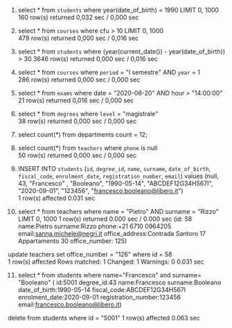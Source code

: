 1) select * from `students`
 where year(date_of_birth) = 1990 
 LIMIT 0, 1000	
 160 row(s) returned	0,032 sec / 0,000 sec

2) select * from `courses` 
where cfu > 10 LIMIT 0, 1000	
479 row(s) returned	0,000 sec / 0,016 sec

3) select * from `students`
where (year(current_date()) - year(date_of_birth)) > 30	
3646 row(s) returned	0,000 sec / 0,016 sec

4) select * from `courses` 
where `period` = "I semestre" AND `year` = 1	
286 row(s) returned	0,000 sec / 0,000 sec

5) select * from `exams`
 where date = "2020-06-20" AND hour > "14:00:00"	
 21 row(s) returned	0,016 sec / 0,000 sec

6) select * from `degrees` 
where `level` = "magistrale"	
38 row(s) returned	0,000 sec / 0,000 sec

7) select count(*)
from departments
count = 12;

8) select count(*) 
 from `teachers`
 where `phone` is null	
 50 row(s) returned	0,000 sec / 0,000 sec

9) INSERT INTO `students` (`id`, `degree_id`, `name`, `surname`, `date_of_birth`, `fiscal_code`, `enrolment_date`, `registration_number`, `email`)
 values (null, 43, "Francesco" , "Booleano", "1990-05-14", "ABCDEF12G34H567I", "2020-09-01", "123456", "francesco.booleano@libero.it")	
 1 row(s) affected	0.031 sec

10) select * 
from teachers 
where name = "Pietro" AND surname = "Rizzo" 
LIMIT 0, 1000	1 row(s) returned	0.000 sec / 0.000 sec
	(id: 58 name:Pietro	surname:Rizzo	phone:+21 6710 0964205	email:sanna.michele@negri.it	office_address:Contrada Santoro 17 Appartamento 30	office_number: 125)

update teachers 
set office_number = "126" 
where id = 58	
1 row(s) affected Rows matched: 1  Changed: 1  Warnings: 0	0.031 sec


11) select *
from students
where name="Francesco" and surname= "Booleano"
(	id:5001	degree_id:43	name:Francesco	surname:Booleano	date_of_birth:1990-05-14	fiscal_code:ABCDEF12G34H567I	enrolment_date:2020-09-01	registration_number:123456	email:francesco.booleano@libero.it)

delete from students
where id = "5001"
1 row(s) affected	0.063 sec



